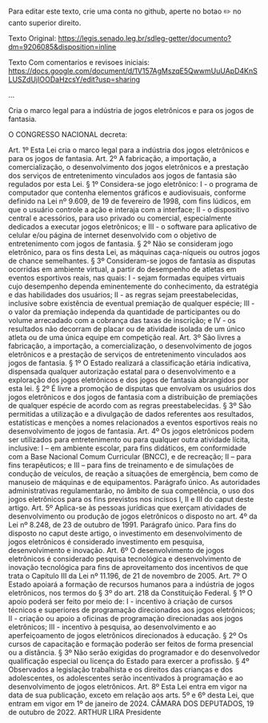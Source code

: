 
Para editar este texto, crie uma conta no github, aperte no botao :pencil2: no canto superior direito.

Texto Original: https://legis.senado.leg.br/sdleg-getter/documento?dm=9206085&disposition=inline

Texto Com comentarios e revisoes iniciais: https://docs.google.com/document/d/1V157AgMszqE5QwwmUuUApD4KnSLUSZdUjIOODaHzcsY/edit?usp=sharing

...

Cria o marco legal para a indústria  de jogos eletrônicos e para os jogos  de fantasia.

O CONGRESSO NACIONAL decreta:

Art. 1º Esta Lei cria o marco legal para a indústria
dos jogos eletrônicos e para os jogos de fantasia.
Art. 2º A fabricação, a importação, a
comercialização, o desenvolvimento dos jogos eletrônicos e a
prestação dos serviços de entretenimento vinculados aos jogos
de fantasia são regulados por esta Lei.
§ 1º Considera-se jogo eletrônico:
I - o programa de computador que contenha elementos
gráficos e audiovisuais, conforme definido na Lei nº 9.609, de
19 de fevereiro de 1998, com fins lúdicos, em que o usuário
controle a ação e interaja com a interface;
II - o dispositivo central e acessórios, para uso
privado ou comercial, especialmente dedicados a executar jogos
eletrônicos; e
III - o software para aplicativo de celular e/ou
página de internet desenvolvido com o objetivo de
entretenimento com jogos de fantasia.
§ 2º Não se consideram jogo eletrônico, para os fins
desta Lei, as máquinas caça-níqueis ou outros jogos de chance
semelhantes.
§ 3º Consideram-se jogos de fantasia as disputas
ocorridas em ambiente virtual, a partir do desempenho de
atletas em eventos esportivos reais, nas quais:
I - sejam formadas equipes virtuais cujo desempenho
dependa eminentemente do conhecimento, da estratégia e das
habilidades dos usuários;
II - as regras sejam preestabelecidas, inclusive
sobre existência de eventual premiação de qualquer espécie;
III - o valor da premiação independa da quantidade
de participantes ou do volume arrecadado com a cobrança das
taxas de inscrição; e
IV - os resultados não decorram de placar ou de
atividade isolada de um único atleta ou de uma única equipe em
competição real.
Art. 3º São livres a fabricação, a importação, a
comercialização, o desenvolvimento de jogos eletrônicos e a
prestação de serviços de entretenimento vinculados aos jogos
de fantasia.
§ 1º O Estado realizará a classificação etária
indicativa, dispensada qualquer autorização estatal para o
desenvolvimento e a exploração dos jogos eletrônicos e dos
jogos de fantasia abrangidos por esta lei.
§ 2º É livre a promoção de disputas que envolvam os
usuários dos jogos eletrônicos e dos jogos de fantasia com a
distribuição de premiações de qualquer espécie de acordo com
as regras preestabelecidas.
§ 3º São permitidas a utilização e a divulgação de
dados referentes aos resultados, estatísticas e menções a nomes
relacionados a eventos esportivos reais no desenvolvimento de
jogos de fantasia.
Art. 4º Os jogos eletrônicos podem ser utilizados
para entretenimento ou para qualquer outra atividade lícita,
inclusive:
I – em ambiente escolar, para fins didáticos, em
conformidade com a Base Nacional Comum Curricular (BNCC), e de
recreação;
II – para fins terapêuticos; e
III – para fins de treinamento e de simulações de
condução de veículos, de reação a situações de emergência, bem
como de manuseio de máquinas e de equipamentos.
Parágrafo único. As autoridades administrativas
regulamentarão, no âmbito de sua competência, o uso dos jogos
eletrônicos para os fins previstos nos incisos I, II e III do
caput deste artigo.
Art. 5º Aplica-se às pessoas jurídicas que exerçam
atividades de desenvolvimento ou produção de jogos eletrônicos
o disposto no art. 4º da Lei nº 8.248, de 23 de outubro de 1991.
Parágrafo único. Para fins do disposto no caput deste
artigo, o investimento em desenvolvimento de jogos eletrônicos
é considerado investimento em pesquisa, desenvolvimento e
inovação.
Art. 6º O desenvolvimento de jogos eletrônicos é
considerado pesquisa tecnológica e desenvolvimento de inovação
tecnológica para fins de aproveitamento dos incentivos de que
trata o Capítulo III da Lei nº 11.196, de 21 de novembro de 2005.
Art. 7º O Estado apoiará a formação de recursos
humanos para a indústria de jogos eletrônicos, nos termos do
§ 3º do art. 218 da Constituição Federal.
§ 1º O apoio poderá ser feito por meio de:
I - incentivo à criação de cursos técnicos e
superiores de programação direcionados aos jogos eletrônicos;
II - criação ou apoio a oficinas de programação
direcionadas aos jogos eletrônicos;
III - incentivo à pesquisa, ao desenvolvimento e ao
aperfeiçoamento de jogos eletrônicos direcionados à educação.
§ 2º Os cursos de capacitação e formação poderão ser
feitos de forma presencial ou a distância.
§ 3º Não serão exigidas do programador e do
desenvolvedor qualificação especial ou licença do Estado para
exercer a profissão.
§ 4º Observados a legislação trabalhista e os
direitos das crianças e dos adolescentes, os adolescentes serão
incentivados à programação e ao desenvolvimento de jogos
eletrônicos.
Art. 8º Esta Lei entra em vigor na data de sua
publicação, exceto em relação aos arts. 5º e 6º desta Lei, que
entram em vigor em 1º de janeiro de 2024.
CÂMARA DOS DEPUTADOS, 19 de outubro de 2022.
ARTHUR LIRA
Presidente
